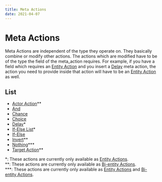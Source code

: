 ```yaml
---
title: Meta Actions
date: 2021-04-07
---
```

# Meta Actions

Meta Actions are independent of the type they operate on. They basically combine or modify other actions. The actions which are modified have to be of the type the field of the meta_action requires. For example, if you have a field which requires an [Entity Action](entity_actions.md) and you insert a [Delay](delay) meta action, the action you need to provide inside that action will have to be an [Entity Action](entity_actions.md) as well.

## List

* [Actor Action](meta_actions/actor_action.md)\*\*
* [And](meta_actions/and.md)
* [Chance](meta_actions/chance.md)
* [Choice](meta_actions/choice.md)
* [Delay](meta_actions/delay.md)\*
* [If-Else List](meta_actions/if_else_list.md)\*
* [If-Else](meta_actions/if_else.md)
* [Invert](meta_actions/invert.md)\*\*
* [Nothing](meta_actions/nothing.md)\*\*\*
* [Target Action](meta_actions/target_action.md)\*\*

\*: These actions are currently only available as [Entity Actions](entity_actions.md).
<br>
\*\*: These actions are currently only available as [Bi-entity Actions](bientity_actions.md).
<br>
\*\*\*: These actions are currently only available as [Entity Actions](entity_actions.md) and [Bi-entity Actions](bientity_actions.md).
